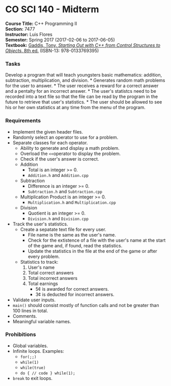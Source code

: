 # CO SCI 140 - Midterm
**Course Title:** C++ Programming II<br/>
**Section:** 7477<br/>
**Instructor:** Luis Flores<br/>
**Semester:** Spring 2017 (2017-02-06 to 2017-06-05)<br/>
**Textbook:** [Gaddis, Tony. _Starting Out with C++ from Control Structures to Objects_. 8th ed.](https://www.pearsonhighered.com/program/Gaddis-Starting-Out-with-C-from-Control-Structures-to-Objects-plus-My-Programming-Lab-with-Pearson-e-Text-Access-Card-Package-8th-Edition/PGM112149.html) (ISBN-13: 978-0133769395)

### Tasks
Develop a program that will teach youngsters basic mathematics: addition, subtraction, multiplication, and division.
    * Generates random math problems for the user to answer.
    * The user receives a reward for a correct answer and a pentalty for an incorrect answer.
    * The user's statistcs need to be recorded into a text file so that the file can be read by the program in the future to retrieve that user's statistics.
    * The user should be allowed to see his or her own statistics at any time from the menu of the program.

### Requirements
* Implement the given header files.
* Randomly select an operator to use for a problem.
* Separate classes for each operator.
	* Ability to generate and display a math problem.
	* Overload the `<<`operator to display the problem.
	* Check if the user's answer is correct.
	* Addition
	    * Total is an integer >= 0.
        * `Addition.h` and `Addition.cpp`
    * Subtraction
        * Difference is an integer >= 0.
        * `Subtraction.h` and `Subtraction.cpp`
    * Multiplication
        Product is an integer >= 0.
        * `Multiplication.h` and `Multiplication.cpp`
    * Division
        * Quotient is an integer >= 0.
        * `Division.h` and `Division.cpp`
* Track the user's statistics.
    * Create a sepatate text file for every user.
        * File name is the same as the user's name.
        * Check for the extistence of a file with the user's name at the start of the game and, if found, read the statistics.
        * Update the statistics in the file at the end of the game or after every problem.
    * Statistics to track:
        1. User's name
        2. Total correct answers
        3. Total incorrect answers
        4. Total earnings
            * 5¢ is awarded for correct answers.
            * 3¢ is deducted for incorrect answers.
* Validate user inputs.
* `main()` should consist mostly of function calls and not be greater than 100 lines in total.
* Comments.
* Meaningful variable names.

### Prohibitions
* Global variables.
* Infinite loops. Examples:
    * `for(;;)`
    * `while(1)`
    * `while(true)`
    * `do { // code } while(1);`
* `break` to exit loops.
